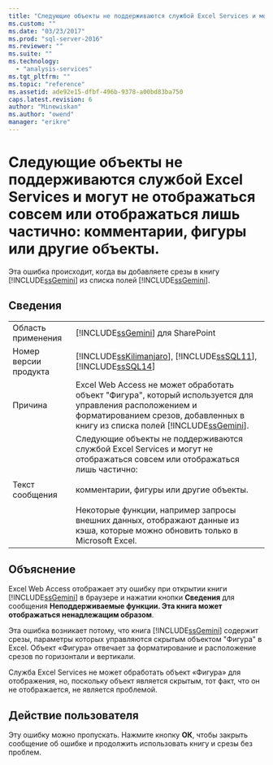 ```yaml
---
title: "Следующие объекты не поддерживаются службой Excel Services и могут не отображаться совсем или отображаться лишь частично: комментарии, фигуры или другие объекты. | Microsoft Docs"
ms.custom: ""
ms.date: "03/23/2017"
ms.prod: "sql-server-2016"
ms.reviewer: ""
ms.suite: ""
ms.technology: 
  - "analysis-services"
ms.tgt_pltfrm: ""
ms.topic: "reference"
ms.assetid: ade92e15-dfbf-496b-9378-a00bd83ba750
caps.latest.revision: 6
author: "Minewiskan"
ms.author: "owend"
manager: "erikre"
---
```

# Следующие объекты не поддерживаются службой Excel Services и могут не отображаться совсем или отображаться лишь частично: комментарии, фигуры или другие объекты.
  Эта ошибка происходит, когда вы добавляете срезы в книгу [!INCLUDE[ssGemini](../../includes/ssgemini-md.md)] из списка полей [!INCLUDE[ssGemini](../../includes/ssgemini-md.md)].  
  
## Сведения  
  
|||  
|-|-|  
|Область применения|[!INCLUDE[ssGemini](../../includes/ssgemini-md.md)] для SharePoint|  
|Номер версии продукта|[!INCLUDE[ssKilimanjaro](../../includes/sskilimanjaro-md.md)], [!INCLUDE[ssSQL11](../../includes/sssql11-md.md)], [!INCLUDE[ssSQL14](../../includes/sssql14-md.md)]|  
|Причина|Excel Web Access не может обработать объект "Фигура", который используется для управления расположением и форматированием срезов, добавленных в книгу из списка полей [!INCLUDE[ssGemini](../../includes/ssgemini-md.md)].|  
|Текст сообщения|Следующие объекты не поддерживаются службой Excel Services и могут не отображаться совсем или отображаться лишь частично:<br /><br /> комментарии, фигуры или другие объекты.<br /><br /> Некоторые функции, например запросы внешних данных, отображают данные из кэша, которые можно обновить только в Microsoft Excel.|  
  
## Объяснение  
 Excel Web Access отображает эту ошибку при открытии книги [!INCLUDE[ssGemini](../../includes/ssgemini-md.md)] в браузере и нажатии кнопки **Сведения** для сообщения **Неподдерживаемые функции. Эта книга может отображаться ненадлежащим образом**.  
  
 Эта ошибка возникает потому, что книга [!INCLUDE[ssGemini](../../includes/ssgemini-md.md)] содержит срезы, параметры которых управляются скрытым объектом "Фигура" в Excel. Объект «Фигура» отвечает за форматирование и расположение срезов по горизонтали и вертикали.  
  
 Служба Excel Services не может обработать объект «Фигура» для отображения, но, поскольку объект является скрытым, тот факт, что он не отображается, не является проблемой.  
  
## Действие пользователя  
 Эту ошибку можно пропускать. Нажмите кнопку **ОК**, чтобы закрыть сообщение об ошибке и продолжить использовать книгу и срезы без проблем.  
  
  